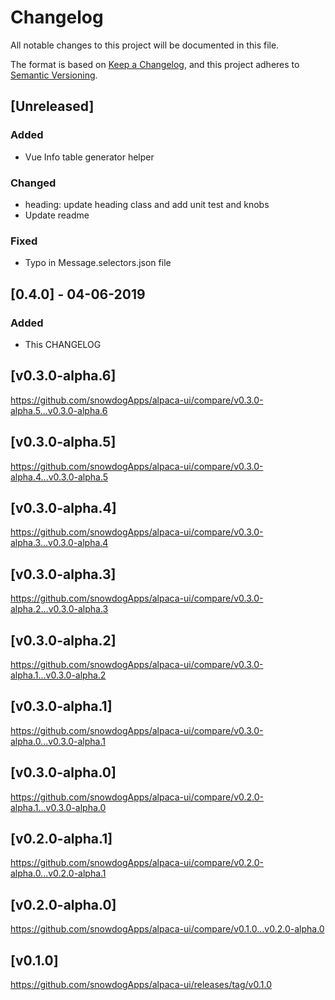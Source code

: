 # Changelog
All notable changes to this project will be documented in this file.

The format is based on [Keep a Changelog](https://keepachangelog.com/en/1.0.0/),
and this project adheres to [Semantic Versioning](https://semver.org/spec/v2.0.0.html).

## [Unreleased]
### Added
- Vue Info table generator helper

### Changed
- heading: update heading class and add unit test and knobs
- Update readme

### Fixed
- Typo in Message.selectors.json file

## [0.4.0] - 04-06-2019
### Added
- This CHANGELOG

## [v0.3.0-alpha.6]
https://github.com/snowdogApps/alpaca-ui/compare/v0.3.0-alpha.5...v0.3.0-alpha.6

## [v0.3.0-alpha.5]
https://github.com/snowdogApps/alpaca-ui/compare/v0.3.0-alpha.4...v0.3.0-alpha.5

## [v0.3.0-alpha.4]
https://github.com/snowdogApps/alpaca-ui/compare/v0.3.0-alpha.3...v0.3.0-alpha.4

## [v0.3.0-alpha.3]
https://github.com/snowdogApps/alpaca-ui/compare/v0.3.0-alpha.2...v0.3.0-alpha.3

## [v0.3.0-alpha.2]
https://github.com/snowdogApps/alpaca-ui/compare/v0.3.0-alpha.1...v0.3.0-alpha.2

## [v0.3.0-alpha.1]
https://github.com/snowdogApps/alpaca-ui/compare/v0.3.0-alpha.0...v0.3.0-alpha.1

## [v0.3.0-alpha.0]
https://github.com/snowdogApps/alpaca-ui/compare/v0.2.0-alpha.1...v0.3.0-alpha.0

## [v0.2.0-alpha.1]
https://github.com/snowdogApps/alpaca-ui/compare/v0.2.0-alpha.0...v0.2.0-alpha.1

## [v0.2.0-alpha.0]
https://github.com/snowdogApps/alpaca-ui/compare/v0.1.0...v0.2.0-alpha.0

## [v0.1.0]
https://github.com/snowdogApps/alpaca-ui/releases/tag/v0.1.0
